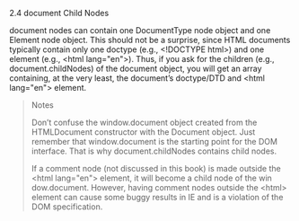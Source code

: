 2.4 document Child Nodes

document nodes can contain one DocumentType node object and one Element node object. This should not be a surprise, since HTML documents typically contain only one doctype (e.g., \<!DOCTYPE html>) and one element (e.g., \<html lang="en">). Thus, if you ask for the children (e.g., document.childNodes) of the document object, you will get an array containing, at the very least, the document’s doctype/DTD and \<html lang="en"> element.

> Notes
>
> Don’t confuse the window.document object created from the HTMLDocument constructor with the Document object. Just remember that window.document is the starting point for the DOM interface. That is why document.childNodes contains child nodes.
>
> If a comment node (not discussed in this book) is made outside the \<html lang="en"> element, it will become a child node of the win dow.document. However, having comment nodes outside the \<html> element can cause some buggy results in IE and is a violation of the DOM specification.